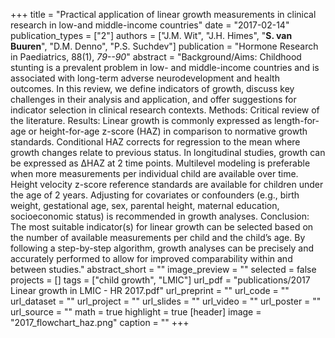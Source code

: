 +++
title = "Practical application of linear growth measurements in clinical research in low-and middle-income countries"
date = "2017-02-14"
publication_types = ["2"]
authors = ["J.M. Wit", "J.H. Himes", "**S. van Buuren**", "D.M. Denno", "P.S. Suchdev"]
publication = "Hormone Research in Paediatrics, 88(1), _79--90_"
abstract = "Background/Aims: Childhood stunting is a prevalent problem in low- and middle-income countries and is associated with long-term adverse neurodevelopment and health outcomes. In this review, we define indicators of growth, discuss key challenges in their analysis and application, and offer suggestions for indicator selection in clinical research contexts. Methods: Critical review of the literature. Results: Linear growth is commonly expressed as length-for-age or height-for-age z-score (HAZ) in comparison to normative growth standards. Conditional HAZ corrects for regression to the mean where growth changes relate to previous status. In longitudinal studies, growth can be expressed as ΔHAZ at 2 time points. Multilevel modeling is preferable when more measurements per individual child are available over time. Height velocity z-score reference standards are available for children under the age of 2 years. Adjusting for covariates or confounders (e.g., birth weight, gestational age, sex, parental height, maternal education, socioeconomic status) is recommended in growth analyses. Conclusion: The most suitable indicator(s) for linear growth can be selected based on the number of available measurements per child and the child’s age. By following a step-by-step algorithm, growth analyses can be precisely and accurately performed to allow for improved comparability within and between studies."
abstract_short = ""
image_preview = ""
selected = false
projects = []
tags = ["child growth", "LMIC"]
url_pdf = "publications/2017 Linear growth in LMIC - HR 2017.pdf"
url_preprint = ""
url_code = ""
url_dataset = ""
url_project = ""
url_slides = ""
url_video = ""
url_poster = ""
url_source = ""
math = true
highlight = true
[header]
image = "2017_flowchart_haz.png"
caption = ""
+++
